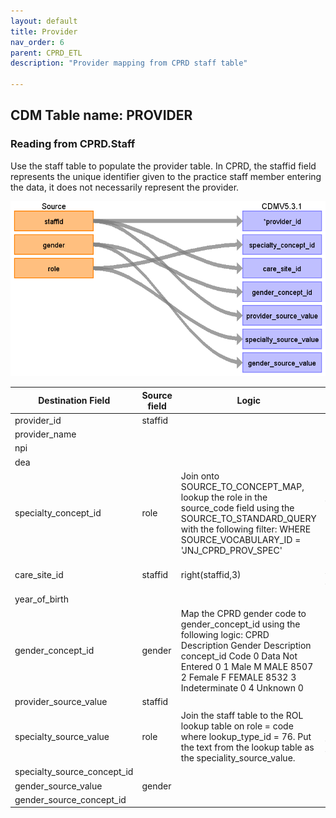```yaml
---
layout: default
title: Provider
nav_order: 6
parent: CPRD_ETL
description: "Provider mapping from CPRD staff table"

---
```


## CDM Table name: PROVIDER

### Reading from CPRD.Staff

Use the staff table to populate the provider table. In CPRD, the staffid field represents the unique identifier given to the practice staff member entering the data, it does not necessarily represent the provider.  

![](/docs/CPRD/image7.png)

| Destination Field | Source field | Logic | Comment field |
| --- | --- | --- | --- |
| provider_id | staffid |  |  |
| provider_name |  |  |  |
| npi |  |  |  |
| dea |  |  |  |
| specialty_concept_id | role | Join onto SOURCE_TO_CONCEPT_MAP, lookup the role in the source_code field using the SOURCE_TO_STANDARD_QUERY with the following filter:    WHERE SOURCE_VOCABULARY_ID = 'JNJ_CPRD_PROV_SPEC' | Use the file 'CPRD_Native_Specialties.sql' to find all provider specialities and counts if mapping updates to the source_to_concept_map need to be made. |
| care_site_id | staffid | right(staffid,3) | Last 3 digits of the staffid are the practice identifier with the leading zeros removed. |
| year_of_birth |  |  |  |
| gender_concept_id | gender | Map the CPRD gender code to gender_concept_id using the following logic:    CPRD                Description   Gender 				Description                 concept_id  Code  0	Data Not Entered	                                                                   0  1	Male		M	MALE		8507  2	Female		F	FEMALE		8532  3	Indeterminate	                                                                           	0  4	Unknown                                                                                                 0 |  |
| provider_source_value | staffid |  |  |
| specialty_source_value | role | Join the staff table to the ROL lookup table on role = code where lookup_type_id = 76. Put the text from the lookup table as the speciality_source_value. | See the file 'CPRD_Native_Specialties.sql' for more information on how to join the tables. |
| specialty_source_concept_id |  |  | 0 |
| gender_source_value | gender |  |  |
| gender_source_concept_id |  |  | 0 |
